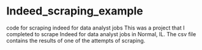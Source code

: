 # Indeed_scraping_example
code for scraping indeed for data analyst jobs 
This was a project that I completed to scrape Indeed for data analyst jobs in Normal, IL. The csv file contains the results of one of the attempts of scraping. 
